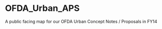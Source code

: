 OFDA_Urban_APS
==============

A public facing map for our OFDA Urban Concept Notes / Proposals in FY14
